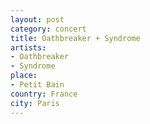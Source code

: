 ```yaml
---
layout: post
category: concert
title: Oathbreaker + Syndrome
artists: 
- Oathbreaker
- Syndrome
place: 
- Petit Bain
country: France
city: Paris
---
```


